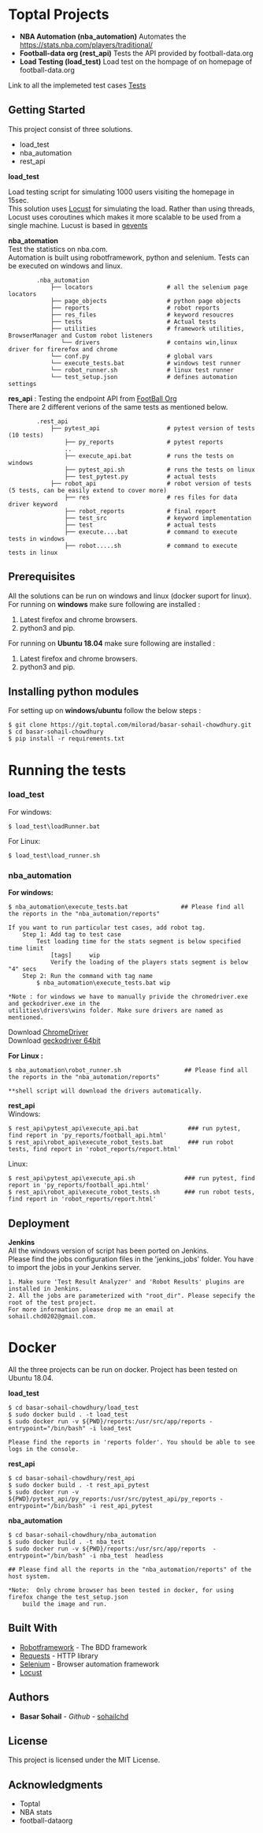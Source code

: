 # Toptal Projects 

*   **NBA Automation (nba_automation)** Automates the  https://stats.nba.com/players/traditional/ 
*   **Football-data org (rest_api)** Tests the API provided by football-data.org
*   **Load Testing (load_test)** Load test on the hompage of on homepage of football-data.org

Link to all the implemeted test cases [Tests](https://git.toptal.com/milorad/basar-sohail-chowdhury/blob/master/testcases.md)


## Getting Started

This project consist of three solutions.  
* load_test
* nba_automation
* rest_api


**load_test** 

Load testing script for simulating 1000 users visiting the homepage in 15sec.  
This solution uses [Locust](https://locust.io/) for simulating the load. Rather than using
threads, Locust uses coroutines which makes it more scalable to be used from a   
single machine. Lucust is based in [gevents](http://www.gevent.org/)  



**nba_atomation**  
Test the statistics on nba.com.  
Automation is built using robotframework, python and selenium. Tests can be executed on windows and linux.  
> 
            .nba_automation
                ├── locators                     # all the selenium page locators     
                ├── page_objects                 # python page objects    
                ├── reports                      # robot reports     
                ├── res_files                    # keyword resoucres    
                ├── tests                        # Actual tests  
                ├── utilities                    # framework utilities, BrowserManager and Custom robot listeners   
                   └── drivers                   # contains win,linux driver for firerefox and chrome
                └── conf.py                      # global vars     
                └── execute_tests.bat            # windows test runner     
                └── robot_runner.sh              # linux test runner   
                └── test_setup.json              # defines automation settings    




**res_api** : Testing the endpoint API from [FootBall Org](https://www.football-data.org/)     
There are 2 different verions of the same tests as mentioned below.   

>
            .rest_api
                ├── pytest_api                   # pytest version of tests (10 tests)    
                    ├── py_reports               # pytest reports     
                    ..
                    ├── execute_api.bat          # runs the tests on windows     
                    ├── pytest_api.sh            # runs the tests on linux    
                    ├── test_pytest.py           # actual tests      
                ├── robot_api                    # robot version of tests (5 tests, can be easily extend to cover more)      
                    ├── res                      # res files for data driver keyword    
                    ├── robot_reports            # final report   
                    ├── test_src                 # keyword implementation   
                    ├── test                     # actual tests   
                    ├── execute....bat           # command to execute tests in windows    
                    ├── robot.....sh             # command to execute tests in linux   




## **Prerequisites**
All the solutions can be run on windows and linux (docker suport for linux).    
For running on **windows** make sure following are installed :  
1. Latest firefox and chrome browsers.
2. python3 and pip.

For running on **Ubuntu 18.04** make sure following are installed :  
1. Latest firefox and chrome browsers.
2. python3 and pip.


## **Installing python modules**
For setting up on **windows/ubuntu** follow the below steps :  
>
    $ git clone https://git.toptal.com/milorad/basar-sohail-chowdhury.git     
    $ cd basar-sohail-chowdhury     
    $ pip install -r requirements.txt     



# Running the tests

### **load_test**
For windows:
>    
    $ load_test\loadRunner.bat   

    
For Linux:  
>    
    $ load_test\load_runner.sh  



### **nba_automation**
**For windows:**
> 
    $ nba_automation\execute_tests.bat               ## Please find all the reports in the "nba_automation/reports"
    
    If you want to run particular test cases, add robot tag.   
        Step 1: Add tag to test case  
            Test loading time for the stats segment is below specified time limit 
                [tags]     wip
                Verify the loading of the players stats segment is below "4" secs
        Step 2: Run the command with tag name
            $ nba_automation\execute_tests.bat wip

    *Note : for windows we have to manually privide the chromedriver.exe and geckodriver.exe in the 
    utilities\drivers\wins folder. Make sure drivers are named as mentioned. 


Download [ChromeDriver](https://chromedriver.storage.googleapis.com/index.html?path=2.45/)  
Download [geckodriver 64bit](https://github.com/mozilla/geckodriver/releases)


**For Linux :**
>  
    $ nba_automation\robot_runner.sh                  ## Please find all the reports in the "nba_automation/reports"

    **shell script will download the drivers automatically.

**rest_api**  
Windows:
> 
    $ rest_api\pytest_api\execute_api.bat              ### run pytest, find report in 'py_reports/football_api.html'
    $ rest_api\robot_api\execute_robot_tests.bat       ### run robot tests, find report in 'robot_reports/report.html'
 

Linux:
>  
    $ rest_api\pytest_api\execute_api.sh              ### run pytest, find report in 'py_reports/football_api.html'
    $ rest_api\robot_api\execute_robot_tests.sh       ### run robot tests, find report in 'robot_reports/report.html'
 



## Deployment
     
**Jenkins**    
All the windows version of script has been ported on Jenkins.  
Please find the jobs configuration files in the 'jenkins_jobs' folder. 
You have to import the jobs in your Jenkins server. 

> 
    1. Make sure 'Test Result Analyzer' and 'Robot Results' plugins are installed in Jenkins.
    2. All the jobs are parameterized with "root_dir". Please sepecify the root of the test project.      
    For more information please drop me an email at sohail.chd0202@gmail.com.    



# Docker  

All the three projects can be run on docker. Project has been tested on Ubuntu 18.04.  


**load_test**  
>
    $ cd basar-sohail-chowdhury/load_test
    $ sudo docker build . -t load_test
    $ sudo docker run -v ${PWD}/reports:/usr/src/app/reports -entrypoint="/bin/bash" -i load_test

    Please find the reports in 'reports folder'. You should be able to see logs in the console.

**rest_api**

> 
    $ cd basar-sohail-chowdhury/rest_api
    $ sudo docker build . -t rest_api_pytest
    $ sudo docker run -v ${PWD}/pytest_api/py_reports:/usr/src/pytest_api/py_reports -entrypoint="/bin/bash" -i rest_api_pytest

**nba_automation**
>
    $ cd basar-sohail-chowdhury/nba_automation
    $ sudo docker build . -t nba_test
    $ sudo docker run -v ${PWD}/reports:/usr/src/app/reports  -entrypoint="/bin/bash" -i nba_test  headless

    ## Please find all the reports in the "nba_automation/reports" of the host system.  
    
    *Note:  Only chrome browser has been tested in docker, for using firefox change the test_setup.json   
        build the image and run.


## Built With

* [Robotframework](http://robotframework.org/) - The BDD framework
* [Requests](http://docs.python-requests.org/en/master/) - HTTP library
* [Selenium](https://www.seleniumhq.org/) - Browser automation framework
* [Locust](https://locust.io/)

## Authors

* **Basar Sohail** - *Github* - [sohailchd](https://github.com/sohailchd)

## License

This project is licensed under the MIT License.

## Acknowledgments

* Toptal
* NBA stats
* football-dataorg
